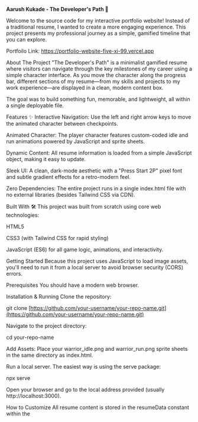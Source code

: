**Aarush Kukade - The Developer's Path 🚀**

Welcome to the source code for my interactive portfolio website! Instead of a traditional resume, I wanted to create a more engaging experience. This project presents my professional journey as a simple, gamified timeline that you can explore.

Portfoilo Link: https://portfolio-website-five-xi-99.vercel.app

About The Project
"The Developer's Path" is a minimalist gamified resume where visitors can navigate through the key milestones of my career using a simple character interface. As you move the character along the progress bar, different sections of my resume—from my skills and projects to my work experience—are displayed in a clean, modern content box.

The goal was to build something fun, memorable, and lightweight, all within a single deployable file.

Features ✨
Interactive Navigation: Use the left and right arrow keys to move the animated character between checkpoints.

Animated Character: The player character features custom-coded idle and run animations powered by JavaScript and sprite sheets.

Dynamic Content: All resume information is loaded from a simple JavaScript object, making it easy to update.

Sleek UI: A clean, dark-mode aesthetic with a "Press Start 2P" pixel font and subtle gradient effects for a retro-modern feel.

Zero Dependencies: The entire project runs in a single index.html file with no external libraries (besides Tailwind CSS via CDN).

Built With 🛠️
This project was built from scratch using core web technologies:

HTML5

CSS3 (with Tailwind CSS for rapid styling)

JavaScript (ES6) for all game logic, animations, and interactivity.

Getting Started
Because this project uses JavaScript to load image assets, you'll need to run it from a local server to avoid browser security (CORS) errors.

Prerequisites
You should have a modern web browser.

Installation & Running
Clone the repository:

git clone [https://github.com/your-username/your-repo-name.git](https://github.com/your-username/your-repo-name.git)

Navigate to the project directory:

cd your-repo-name

Add Assets: Place your warrior_idle.png and warrior_run.png sprite sheets in the same directory as index.html.

Run a local server. The easiest way is using the serve package:

npx serve

Open your browser and go to the local address provided (usually http://localhost:3000).

How to Customize
All resume content is stored in the resumeData constant within the <script> tag in index.html. You can easily edit the title and content for each section to update the portfolio with your own information.
